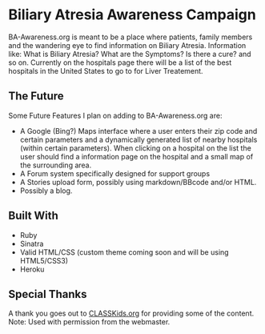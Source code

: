 Biliary Atresia Awareness Campaign
===================================
BA-Awareness.org is meant to be a place where patients, family members and the wandering eye to find information on Biliary Atresia. Information like: What is Biliary Atresia? What are the Symptoms? Is there a cure? and so on. Currently on the hospitals page there will be a list of the best hospitals in the United States to go to for Liver Treatement.

The Future
----------
Some Future Features I plan on adding to BA-Awareness.org are:
* A Google (Bing?) Maps interface where a user enters their zip code and certain parameters and a dynamically generated list of nearby hospitals (within certain parameters). When clicking on a hospital on the list the user should find a information page on the hospital and a small map of the surrounding area.
* A Forum system specifically designed for support groups
* A Stories upload form, possibly using markdown/BBcode and/or HTML.
* Possibly a blog.

Built With
----------
* Ruby
* Sinatra
* Valid HTML/CSS (custom theme coming soon and will be using HTML5/CSS3)
* Heroku

Special Thanks
--------------
A thank you goes out to [CLASSKids.org](http://classkids.org) for providing some of the content. Note: Used with permission from the webmaster.